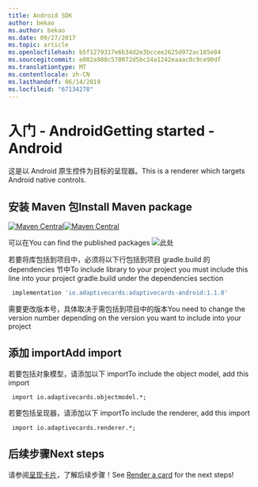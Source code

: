 ```yaml
---
title: Android SDK
author: bekao
ms.author: bekao
ms.date: 09/27/2017
ms.topic: article
ms.openlocfilehash: b5f1279317e6b34d2e3bccee2625d972ac185e04
ms.sourcegitcommit: e002a988c570072d5bc24a1242eaaac0c9ce90df
ms.translationtype: MT
ms.contentlocale: zh-CN
ms.lasthandoff: 06/14/2019
ms.locfileid: "67134278"
---
```

# <a name="getting-started---android"></a><span data-ttu-id="2c7d9-102">入门 - Android</span><span class="sxs-lookup"><span data-stu-id="2c7d9-102">Getting started - Android</span></span>

<span data-ttu-id="2c7d9-103">这是以 Android 原生控件为目标的呈现器。</span><span class="sxs-lookup"><span data-stu-id="2c7d9-103">This is a renderer which targets Android native controls.</span></span>

## <a name="install-maven-package"></a><span data-ttu-id="2c7d9-104">安装 Maven 包</span><span class="sxs-lookup"><span data-stu-id="2c7d9-104">Install Maven package</span></span>

<span data-ttu-id="2c7d9-105">[![Maven Central](https://img.shields.io/maven-central/v/io.adaptivecards/adaptivecards-android.svg)](https://search.maven.org/#search%7Cga%7C1%7Ca%3A%22adaptivecards-android%22)</span><span class="sxs-lookup"><span data-stu-id="2c7d9-105">[![Maven Central](https://img.shields.io/maven-central/v/io.adaptivecards/adaptivecards-android.svg)](https://search.maven.org/#search%7Cga%7C1%7Ca%3A%22adaptivecards-android%22)</span></span>

<span data-ttu-id="2c7d9-106">可以在</span><span class="sxs-lookup"><span data-stu-id="2c7d9-106">You can find the published packages</span></span> ![此处](https://search.maven.org/search?q=g:io.adaptivecards)

<span data-ttu-id="2c7d9-108">若要将库包括到项目中，必须将以下行包括到项目 gradle.build 的 dependencies 节中</span><span class="sxs-lookup"><span data-stu-id="2c7d9-108">To include library to your project you must include this line into your project gradle.build under the dependencies section</span></span>

```build.gradle
 implementation 'io.adaptivecards:adaptivecards-android:1.1.0'
```
<span data-ttu-id="2c7d9-109">需要更改版本号，具体取决于需包括到项目中的版本</span><span class="sxs-lookup"><span data-stu-id="2c7d9-109">You need to change the version number depending on the version you want to include into your project</span></span>

## <a name="add-import"></a><span data-ttu-id="2c7d9-110">添加 import</span><span class="sxs-lookup"><span data-stu-id="2c7d9-110">Add import</span></span>

<span data-ttu-id="2c7d9-111">若要包括对象模型，请添加以下 import</span><span class="sxs-lookup"><span data-stu-id="2c7d9-111">To include the object model, add this import</span></span>

```
 import io.adaptivecards.objectmodel.*;
```

<span data-ttu-id="2c7d9-112">若要包括呈现器，请添加以下 import</span><span class="sxs-lookup"><span data-stu-id="2c7d9-112">To include the renderer, add this import</span></span>

```
 import io.adaptivecards.renderer.*;
```

## <a name="next-steps"></a><span data-ttu-id="2c7d9-113">后续步骤</span><span class="sxs-lookup"><span data-stu-id="2c7d9-113">Next steps</span></span>

<span data-ttu-id="2c7d9-114">请参阅[呈现卡片](render-a-card.md)，了解后续步骤！</span><span class="sxs-lookup"><span data-stu-id="2c7d9-114">See [Render a card](render-a-card.md) for the next steps!</span></span>
